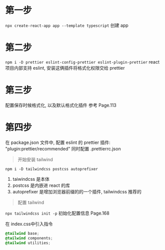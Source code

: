 # 第一步

`npx create-react-app app --template typescript`
创建 app

# 第二步

`npm i -D prettier eslint-config-prettier eslint-plugin-prettier`
react 项目内部支持 eslint, 安装这俩插件将格式化权限交给 prettier

# 第三步

配置保存时候格式化, 以及默认格式化插件 参考 Page.113

# 第四步

在 package.json 文件中, 配置 eslint 的 prettier 插件: "plugin:prettier/recommended"
同时配置 .prettierrc.json

> 开始安装 tailwind

`npm i -D tailwindcss postcss autoprefixer`

1. taiwindcss 是本体
2. postcss 是内嵌进 react 的库
3. autoprefixer 是增加浏览器前缀的的一个插件, tailwindcss 推荐的

> 配置 tailwind

`npx tailwindcss init -p`
初始化配置信息 Page.168

在 index.css中引入指令

```css
@tailwind base;
@tailwind components;
@tailwind utilities;
```
